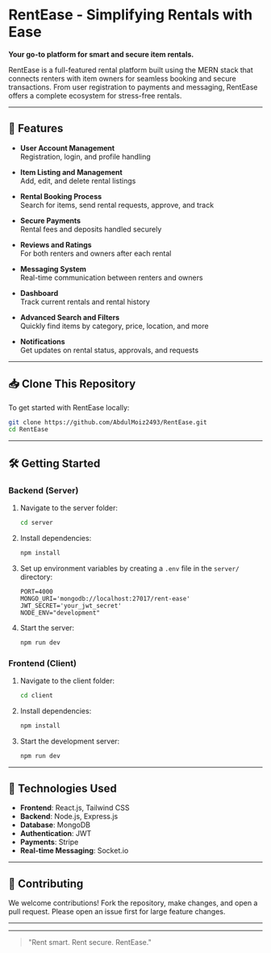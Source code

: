 # RentEase - Simplifying Rentals with Ease

**Your go-to platform for smart and secure item rentals.**

RentEase is a full-featured rental platform built using the MERN stack that connects renters with item owners for seamless booking and secure transactions. From user registration to payments and messaging, RentEase offers a complete ecosystem for stress-free rentals.

---

## 🚀 Features

- **User Account Management**  
  Registration, login, and profile handling

- **Item Listing and Management**  
  Add, edit, and delete rental listings

- **Rental Booking Process**  
  Search for items, send rental requests, approve, and track

- **Secure Payments**  
  Rental fees and deposits handled securely

- **Reviews and Ratings**  
  For both renters and owners after each rental

- **Messaging System**  
  Real-time communication between renters and owners

- **Dashboard**  
  Track current rentals and rental history

- **Advanced Search and Filters**  
  Quickly find items by category, price, location, and more

- **Notifications**  
  Get updates on rental status, approvals, and requests

---

## 📥 Clone This Repository

To get started with RentEase locally:

```bash
git clone https://github.com/AbdulMoiz2493/RentEase.git
cd RentEase
```

---

## 🛠 Getting Started

### Backend (Server)

1. Navigate to the server folder:
   ```bash
   cd server
   ```
2. Install dependencies:
   ```bash
   npm install
   ```
3. Set up environment variables by creating a `.env` file in the `server/` directory:
   ```env
   PORT=4000
   MONGO_URI='mongodb://localhost:27017/rent-ease'
   JWT_SECRET='your_jwt_secret'
   NODE_ENV="development"
   ```
4. Start the server:
   ```bash
   npm run dev
   ```

### Frontend (Client)

1. Navigate to the client folder:
   ```bash
   cd client
   ```
2. Install dependencies:
   ```bash
   npm install
   ```
3. Start the development server:
   ```bash
   npm run dev
   ```

---

## 📄 Technologies Used

- **Frontend**: React.js, Tailwind CSS
- **Backend**: Node.js, Express.js
- **Database**: MongoDB
- **Authentication**: JWT
- **Payments**: Stripe
- **Real-time Messaging**: Socket.io

---

## 🙌 Contributing

We welcome contributions! Fork the repository, make changes, and open a pull request. Please open an issue first for large feature changes.

---


---

> "Rent smart. Rent secure. RentEase."

